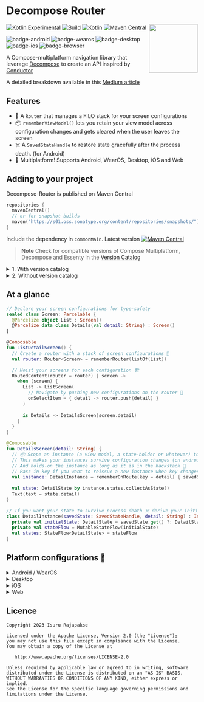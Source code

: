 
# Decompose Router

<picture>
  <source media="(prefers-color-scheme: dark)" srcset="https://user-images.githubusercontent.com/13775137/236108051-73a54cd2-839a-4113-a8c0-25eeaad6b673.svg">
  <source media="(prefers-color-scheme: light)" srcset="https://user-images.githubusercontent.com/13775137/236108679-0ed87db8-fc1e-4f23-bcf7-3c10eeedc82a.svg">
  <img src="https://user-images.githubusercontent.com/13775137/236108679-0ed87db8-fc1e-4f23-bcf7-3c10eeedc82a.svg" height="128" align="right"> 
</picture>

[![Kotlin Experimental](https://kotl.in/badges/experimental.svg)](https://kotlinlang.org/docs/components-stability.html)
[![Build](https://github.com/xxfast/Decompose-Router/actions/workflows/build.yml/badge.svg)](https://github.com/xxfast/Decompose-Router/actions/workflows/build.yml)
[![Kotlin](https://img.shields.io/badge/Kotlin-1.8.21-blue.svg?style=flat&logo=kotlin)](https://kotlinlang.org)
[![Maven Central](https://img.shields.io/maven-central/v/io.github.xxfast/decompose-router?color=blue)](https://search.maven.org/search?q=g:io.github.xxfast)

![badge-android](http://img.shields.io/badge/platform-android-6EDB8D.svg?style=flat)
![badge-wearos](http://img.shields.io/badge/platform-wearos-8ECDA0.svg?style=flat)
![badge-desktop](http://img.shields.io/badge/platform-desktop-4D76CD.svg?style=flat)
![badge-ios](http://img.shields.io/badge/platform-ios-EAEAEA.svg?style=flat)
![badge-browser](https://img.shields.io/badge/platform-js-F8DB5D.svg?style=flat)

A Compose-multiplatform navigation library that leverage [Decompose](https://github.com/arkivanov/Decompose) to create an API inspired by [Conductor](https://github.com/bluelinelabs/Conductor)

A detailed breakdown available in this [Medium article](https://proandroiddev.com/diy-compose-multiplatform-navigation-with-decompose-94ac8126e6b5)

## Features
- 🚏 A `Router` that manages a FILO stack for your screen configurations
- 📦 `rememberViewModel()` lets you retain your view model across configuration changes and gets cleared when the user leaves the screen
- ☠️ A `SavedStateHandle` to restore state gracefully after the process death. (for Android)
- 🚉 Multiplatform! Supports Android, WearOS, Desktop, iOS and Web

## Adding to your project

Decompose-Router is published on Maven Central
```kotlin
repositories {
  mavenCentral()
  // or for snapshot builds
  maven("https://s01.oss.sonatype.org/content/repositories/snapshots/")
}
```

Include the dependency in `commonMain`. Latest version [![Maven Central](https://img.shields.io/maven-central/v/io.github.xxfast/decompose-router?color=blue)](https://search.maven.org/search?q=g:io.github.xxfast)

> **Note**
> Check for compatible versions of Compose Multiplatform, Decompose and Essenty in the [Version Catalog](gradle/libs.versions.toml)

<details>
  <summary>1. With version catalog</summary>

  **libs.version.toml**
  ```toml
  [versions]
  # Check in gradle/libs.versions.toml

  [libraries]
  # For Compose Multiplatform
  decompose-router = { module = "io.github.xxfast:decompose-router", version.ref = "decompose-router" }
  
  # For Compose Wear
  decompose-router-wear = { module = "io.github.xxfast:decompose-router-wear", version.ref = "decompose-router" }

  # You will probably need to also bring in decompose and essenty
  decompose = { module = "com.arkivanov.decompose:decompose", version.ref = "decompose" }
  decompose-compose-multiplatform = { module = "com.arkivanov.decompose:extensions-compose-jetbrains", version.ref = "decompose" }
  essenty-parcelable = { module = "com.arkivanov.essenty:parcelable", version.ref = "essenty" }
  ```

  **build.gradle.kts**
  ```kotlin
  sourceSets {
    // For Compose Multiplatform
    val commonMain by getting { 
      dependencies { 
        implementation(libs.decompose.router)
        
        // You will probably need to also bring in decompose and essenty
        implementation(libs.decompose)
        implementation(libs.decompose.compose.multiplatform)
        implementation(libs.essenty.parcelable)
      } 
    }
    
    // For Compose Wear
    val androidMain by getting {
      dependencies { 
        implementation(libs.decompose.router.wear)
      } 
    }
  }
  ```
</details>

<details>
  <summary>2. Without version catalog</summary>

  **build.gradle.kts**
  ```kotlin
  sourceSets {
    // For Compose Multiplatform
    val commonMain by getting {
      dependencies {
        implementation("io.github.xxfast:decompose-router:${versions.decompose-router}")
  
        // You will probably need to also bring in decompose and essenty
        implementation("com.arkivanov.decompose:decompose:${versions.decompose}")
        implementation("com.arkivanov.decompose:extensions-compose-jetbrains:${versions.decompose}")
        implementation("com.arkivanov.essenty:parcelable:${versions.essenty}")
      }
    }
  
    // For Compose Wear
    val androidMain by getting {
      dependencies {
        implementation("io.github.xxfast:decompose-router-wear:${versions.decompose-router}")
      }
    }
  }
  ```
</details>

## At a glance

```kotlin
// Declare your screen configurations for type-safety
sealed class Screen: Parcelable {
  @Parcelize object List : Screen()
  @Parcelize data class Details(val detail: String) : Screen()
}

@Composable
fun ListDetailScreen() {
  // Create a router with a stack of screen configurations 🚏
  val router: Router<Screen> = rememberRouter(listOf(List))

  // Hoist your screens for each configuration 🏗️
  RoutedContent(router = router) { screen ->
    when (screen) {
      List -> ListScreen(
        // Navigate by pushing new configurations on the router 🧭
        onSelectItem = { detail -> router.push(detail) } 
      )
      
      is Details -> DetailsScreen(screen.detail)
    }
  }
}

@Composable
fun DetailsScreen(detail: String) {
  // 📦 Scope an instance (a view model, a state-holder or whatever) to a route with [rememberOnRoute] 
  // This makes your instances survive configuration changes (on android) 🔁
  // And holds-on the instance as long as it is in the backstack 🔗
  // Pass in key if you want to reissue a new instance when key changes 🔑 (optional) 
  val instance: DetailInstance = rememberOnRoute(key = detail) { savedState -> DetailInstance(savedState, detail) }
  
  val state: DetailState by instance.states.collectAsState()
  Text(text = state.detail)
}

// If you want your state to survive process death ☠️ derive your initial state from [SavedStateHandle] 
class DetailInstance(savedState: SavedStateHandle, detail: String) : InstanceKeeper.Instance {
  private val initialState: DetailState = savedState.get() ?: DetailState(detail)
  private val stateFlow = MutableStateFlow(initialState)
  val states: StateFlow<DetailState> = stateFlow
}
```

## Platform configurations 🚉

<details>
  <summary>Android / WearOS</summary>

**build.gradle.kts**
  ```kotlin
  class MainActivity : ComponentActivity() {
    override fun onCreate(savedInstanceState: Bundle?) {
      super.onCreate(savedInstanceState)
      val rootComponentContext: DefaultComponentContext = defaultComponentContext()
      setContent {
        CompositionLocalProvider(LocalComponentContext provides rootComponentContext) {
          MaterialTheme {
            ListDetailScreen()
          }
        }
      }
    }
  }
  ```
</details>

<details>
  <summary>Desktop</summary>

**build.gradle.kts**
  ```kotlin
  fun main() {
    val lifecycle = LifecycleRegistry()
    val rootComponentContext = DefaultComponentContext(lifecycle = lifecycle)
    
    application {
      Window {
        CompositionLocalProvider(LocalComponentContext provides rootComponentContext) {
          MaterialTheme {
            ListDetailScreen()
          }
        }
      }
    }
  }
  ```
</details>

<details>
  <summary>iOS</summary>

**build.gradle.kts**
  ```kotlin
  fun main(): UIViewController = ComposeUIViewController {
    val lifecycle = LifecycleRegistry()
    val rootComponentContext = DefaultComponentContext(lifecycle = lifecycle)
    CompositionLocalProvider(LocalComponentContext provides rootComponentContext) {
      MaterialTheme {
        ListDetailScreen()
      }
    }
  }

  ```
</details>

<details>
  <summary>Web</summary>

**build.gradle.kts**
  ```kotlin
  fun main() {
    onWasmReady {
      val lifecycle = LifecycleRegistry()
      val rootComponentContext = DefaultComponentContext(lifecycle = lifecycle)
  
      BrowserViewportWindow(..) {
        CompositionLocalProvider(LocalComponentContext provides rootComponentContext) {
          MaterialTheme {
            ListDetailScreen()
          }
        }
      }
    }
  }
  ```
</details>

## Licence

    Copyright 2023 Isuru Rajapakse

    Licensed under the Apache License, Version 2.0 (the "License");
    you may not use this file except in compliance with the License.
    You may obtain a copy of the License at

       http://www.apache.org/licenses/LICENSE-2.0

    Unless required by applicable law or agreed to in writing, software
    distributed under the License is distributed on an "AS IS" BASIS,
    WITHOUT WARRANTIES OR CONDITIONS OF ANY KIND, either express or implied.
    See the License for the specific language governing permissions and
    limitations under the License.
